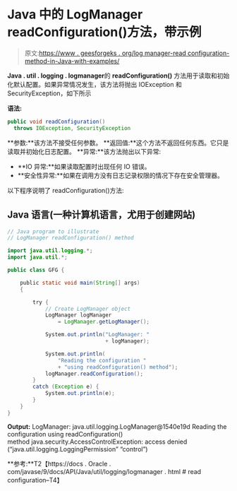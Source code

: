 # Java 中的 LogManager readConfiguration()方法，带示例

> 原文:[https://www . geesforgeks . org/log manager-read configuration-method-in-Java-with-examples/](https://www.geeksforgeeks.org/logmanager-readconfiguration-method-in-java-with-examples/)

**Java . util . logging . logmanager**的 **readConfiguration()** 方法用于读取和初始化默认配置。如果异常情况发生，该方法将抛出 IOException 和 SecurityException，如下所示

**语法:**

```java
public void readConfiguration()
  throws IOException, SecurityException
```

**参数:**该方法不接受任何参数。
**返回值:**这个方法不返回任何东西。它只是读取并初始化日志配置。
**异常:**该方法抛出以下异常:

*   **IO 异常:**如果读取配置时出现任何 IO 错误。
*   **安全性异常:**如果在调用方没有日志记录权限的情况下存在安全管理器。

以下程序说明了 readConfiguration()方法:

## Java 语言(一种计算机语言，尤用于创建网站)

```java
// Java program to illustrate
// LogManager readConfiguration() method

import java.util.logging.*;
import java.util.*;

public class GFG {

    public static void main(String[] args)
    {

        try {
            // Create LogManager object
            LogManager logManager
                = LogManager.getLogManager();

            System.out.println("LogManager: "
                               + logManager);

            System.out.println(
                "Reading the configuration "
                + "using readConfiguration() method");
            logManager.readConfiguration();
        }
        catch (Exception e) {
            System.out.println(e);
        }
    }
}
```

**Output:** LogManager: java.util.logging.LogManager@1540e19d Reading the configuration using readConfiguration() method java.security.AccessControlException: access denied (“java.util.logging.LoggingPermission” “control”)  

**参考:**T2【https://docs . Oracle . com/javase/9/docs/API/Java/util/logging/logmanager . html # read configuration–T4】